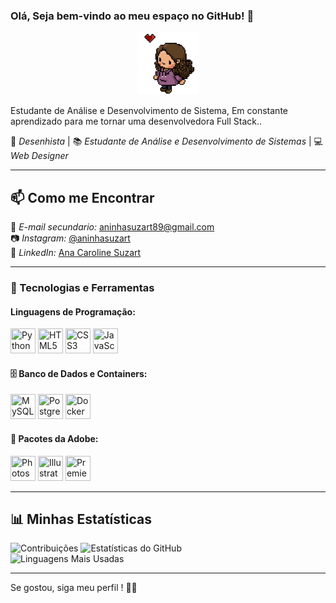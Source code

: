 ### Olá, Seja bem-vindo ao meu espaço no GitHub! 🌺  
<p align="center">
   <img
  src="https://github.com/anasuzart89/anasuzart89/blob/main/lalalalalala.png" width="100" height="100">
</p>
  
Estudante de Análise e Desenvolvimento de Sistema, Em constante aprendizado para me tornar uma desenvolvedora Full Stack..       

🎨 *Desenhista* | 📚 *Estudante de Análise e Desenvolvimento de Sistemas* | 💻 *Web Designer*  

---
## 📫 Como me Encontrar  

📧 *E-mail secundario:* aninhasuzart89@gmail.com  
📷 *Instagram:* [@aninhasuzart](https://www.instagram.com/aninhassuzart)  
💼 *LinkedIn:* [Ana Caroline Suzart](https://www.linkedin.com/in/ana-caroline-suzart-da-silva-6914b1153)  

---
### 🚀 Tecnologias e Ferramentas

#### Linguagens de Programação:
<p align="left">
  <img src="https://cdn.jsdelivr.net/gh/devicons/devicon/icons/python/python-original.svg" title="Python" width="40" height="40"/>
  <img src="https://cdn.jsdelivr.net/gh/devicons/devicon/icons/html5/html5-original.svg" title="HTML5" width="40" height="40"/>
  <img src="https://cdn.jsdelivr.net/gh/devicons/devicon/icons/css3/css3-original.svg" title="CSS3" width="40" height="40"/>
  <img src="https://cdn.jsdelivr.net/gh/devicons/devicon/icons/javascript/javascript-original.svg" title="JavaScript" width="40" height="40"/>
</p>

#### 🗄️ Banco de Dados e Containers:
<p align="left">
  <img src="https://cdn.jsdelivr.net/gh/devicons/devicon/icons/mysql/mysql-original.svg" title="MySQL" width="40" height="40"/>
  <img src="https://cdn.jsdelivr.net/gh/devicons/devicon/icons/postgresql/postgresql-original.svg" title="PostgreSQL" width="40" height="40"/>
  <img src="https://cdn.jsdelivr.net/gh/devicons/devicon/icons/docker/docker-original.svg" title="Docker" width="40" height="40"/>
</p>

#### 🎨 Pacotes da Adobe:
<p align="left">
  <img src="https://cdn.jsdelivr.net/gh/devicons/devicon/icons/photoshop/photoshop-plain.svg" title="Photoshop" width="40" height="40"/>
  <img src="https://cdn.jsdelivr.net/gh/devicons/devicon/icons/illustrator/illustrator-plain.svg" title="Illustrator" width="40" height="40"/>
  <img src="https://cdn.jsdelivr.net/gh/devicons/devicon/icons/premierepro/premierepro-original.svg" title="Premiere Pro" width="40" height="40"/>
</p>

---

## 📊 Minhas Estatísticas  
![Contribuições](https://github-readme-streak-stats.herokuapp.com/?user=anasuzart89&theme=radical)
![Estatísticas do GitHub](https://github-readme-stats.vercel.app/api?username=anasuzart89&show_icons=true&theme=radical)           
![Linguagens Mais Usadas](https://github-readme-stats.vercel.app/api/top-langs/?username=anasuzart89&layout=compact&theme=radical)  

---

Se gostou, siga meu perfil ! 🚀✨
